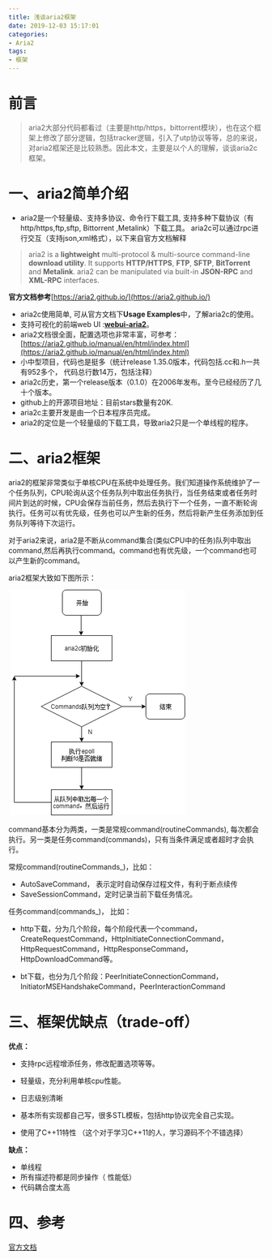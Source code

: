 ```yaml
---
title: 浅谈aria2框架
date: 2019-12-03 15:17:01
categories: 
- Aria2
tags:
- 框架
---
```


# 前言

> aria2大部分代码都看过（主要是http/https，bittorrent模块），也在这个框架上修改了部分逻辑，包括tracker逻辑，引入了utp协议等等，总的来说，对aria2框架还是比较熟悉。因此本文，主要是以个人的理解，谈谈aria2c框架。



# 一、aria2简单介绍

* aria2是一个轻量级、支持多协议、命令行下载工具, 支持多种下载协议（有http/https,ftp,sftp, Bittorrent ,Metalink）下载工具。 aria2c可以通过rpc进行交互（支持json,xml格式），以下来自官方文档解释

>aria2 is a **lightweight** multi-protocol & multi-source command-line **download utility**. It supports **HTTP/HTTPS**, **FTP**, **SFTP**, **BitTorrent** and **Metalink**. aria2 can be manipulated via built-in **JSON-RPC** and **XML-RPC** interfaces.

**官方文档参考**[https://aria2.github.io/](https://aria2.github.io/)

* aria2c使用简单, 可从官方文档下**Usage Examples**中，了解aria2c的使用。
* 支持可视化的前端web UI :[**webui-aria2**](https://github.com/ziahamza/webui-aria2)。
* aria2文档很全面，配置选项也非常丰富，可参考：[https://aria2.github.io/manual/en/html/index.html](https://aria2.github.io/manual/en/html/index.html)
* 小中型项目，代码也是挺多（统计release 1.35.0版本，代码包括.cc和.h一共有952多个， 代码总行数14万，包括注释）
* aria2c历史，第一个release版本（0.1.0）在2006年发布。至今已经经历了几十个版本。
* github上的开源项目地址：目前stars数量有20K.
* aria2c主要开发是由一个日本程序员完成。
* aria2的定位是一个轻量级的下载工具，导致aria2只是一个单线程的程序。

# 二、aria2框架

aria2的框架非常类似于单核CPU在系统中处理任务。我们知道操作系统维护了一个任务队列，CPU轮询从这个任务队列中取出任务执行，当任务结束或者任务时间片到达的时候，CPU会保存当前任务，然后去执行下一个任务，一直不断轮询执行。任务可以有优先级，任务也可以产生新的任务，然后将新产生任务添加到任务队列等待下次运行。

对于aria2来说，aria2是不断从command集合(类似CPU中的任务)队列中取出command,然后再执行command。command也有优先级，一个command也可以产生新的command。

aria2框架大致如下图所示：

​	                                                          ![图2-1](./浅谈aria2框架/aria2.png)

command基本分为两类，一类是常规command(routineCommands), 每次都会执行。另一类是任务command(commands)，只有当条件满足或者超时才会执行。

常规command(routineCommands_)，比如：

* AutoSaveCommand， 表示定时自动保存过程文件，有利于断点续传
* SaveSessionCommand，定时记录当前下载任务情况。

任务command(commands_)， 比如：

* http下载，分为几个阶段，每个阶段代表一个command，CreateRequestCommand，HttpInitiateConnectionCommand，HttpRequestCommand，HttpResponseCommand，HttpDownloadCommand等。

* bt下载，也分为几个阶段：PeerInitiateConnectionCommand，InitiatorMSEHandshakeCommand，PeerInteractionCommand

  



# 三、框架优缺点（trade-off）

**优点：**

* 支持rpc远程增添任务，修改配置选项等等。

* 轻量级，充分利用单核cpu性能。

* 日志级别清晰

* 基本所有实现都自己写，很多STL模板，包括http协议完全自己实现。

* 使用了C++11特性 （这个对于学习C++11的人，学习源码不个不错选择）

**缺点：**

* 单线程
* 所有描述符都是同步操作（ 性能低）
* 代码耦合度太高



# 四、参考

[官方文档](https://aria2.github.io/)



​	





